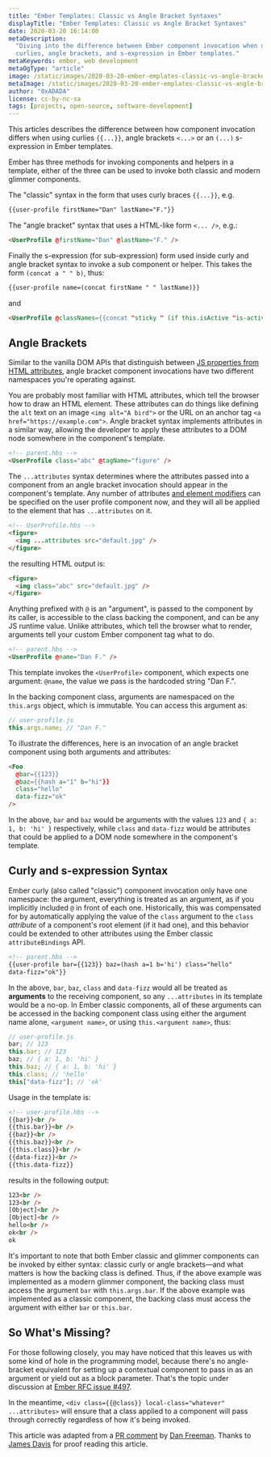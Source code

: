 ```yaml
---
title: "Ember Templates: Classic vs Angle Bracket Syntaxes"
displayTitle: "Ember Templates: Classic vs Angle Bracket Syntaxes"
date: 2020-03-20 16:14:00
metaDescription:
  "Diving into the difference between Ember component invocation when using
  curlies, angle brackets, and s-expression in Ember templates."
metaKeywords: ember, web development
metaOgType: "article"
image: /static/images/2020-03-20-ember-emplates-classic-vs-angle-bracket-syntaxes.png
metaImage: /static/images/2020-03-20-ember-emplates-classic-vs-angle-bracket-syntaxes.png
author: "0xADADA"
license: cc-by-nc-sa
tags: [projects, open-source, software-development]
---
```


This articles describes the difference between how component invocation differs
when using curlies `{​{...}}`, angle brackets `<...>` or an `(...)` s-expression
in Ember templates.

Ember has three methods for invoking components and helpers in a template,
either of the three can be used to invoke both classic and modern glimmer
components.

The "classic" syntax in the form that uses curly braces `{​{...}}`, e.g.

```html
{​{user-profile firstName="Dan" lastName="F."}}
```

The "angle bracket" syntax that uses a HTML-like form `<... />`, e.g.:

```html
<UserProfile @firstName="Dan" @lastName="F." />
```

Finally the s-expression (for sub-expression) form used inside curly and angle
bracket syntax to invoke a sub component or helper. This takes the form
`(concat a " " b)`, thus:

```html
{​{user-profile name=(concat firstName " " lastName)}}
```

and

```html
<UserProfile @classNames={​{concat "sticky " (if this.isActive "is-active")}} />
```

## Angle Brackets

Similar to the vanilla DOM APIs that distinguish between
[JS properties from HTML attributes](https://joji.me/en-us/blog/html-attribute-vs-dom-property/),
angle bracket component invocations have two different namespaces you're
operating against.

You are probably most familiar with HTML attributes, which tell the browser how
to draw an HTML element. These attributes can do things like defining the `alt`
text on an image `<img alt="A bird">` or the URL on an anchor tag
`<a href="https://example.com">`. Angle bracket syntax implements attributes in
a similar way, allowing the developer to apply these attributes to a DOM node
somewhere in the component's template.

```html
<!-- parent.hbs -->
<UserProfile class="abc" @tagName="figure" />
```

The `...attributes` syntax determines where the attributes passed into a
component from an angle bracket invocation should appear in the component's
template. Any number of attributes
[and element modifiers](https://github.com/emberjs/rfcs/blob/master/text/0435-modifier-splattributes.md)
can be specified on the user profile component now, and they will all be applied
to the element that has `...attributes` on it.

```html
<!-- UserProfile.hbs -->
<figure>
  <img ...attributes src="default.jpg" />
</figure>
```

the resulting HTML output is:

```html
<figure>
  <img class="abc" src="default.jpg" />
</figure>
```

Anything prefixed with `@` is an "argument", is passed to the component by its
caller, is accessible to the class backing the component, and can be any JS
runtime value. Unlike attributes, which tell the browser what to render,
arguments tell your custom Ember component tag what to do.

```html
<!-- parent.hbs -->
<UserProfile @name="Dan F." />
```

This template invokes the `<UserProfile>` component, which expects one argument:
`@name`, the value we pass is the hardcoded string "Dan F.".

In the backing component class, arguments are namespaced on the `this.args`
object, which is immutable. You can access this argument as:

```js
// user-profile.js
this.args.name; // "Dan F."
```

To illustrate the differences, here is an invocation of an angle bracket
component using both arguments and attributes:

```html
<Foo
  @bar={​{123}}
  @baz={​{hash a="1" b="hi"}}
  class="hello"
  data-fizz="ok"
/>
```

In the above, `bar` and `baz` would be arguments with the values `123` and
`{ a: 1, b: 'hi' }` respectively, while `class` and `data-fizz` would be
attributes that could be applied to a DOM node somewhere in the component's
template.

## Curly and s-expression Syntax

Ember curly (also called "classic") component invocation only have one
namespace: the argument, everything is treated as an argument, as if you
implicitly included `@` in front of each one. Historically, this was compensated
for by automatically applying the value of the `class` argument to the `class`
_attribute_ of a component's root element (if it had one), and this behavior
could be extended to other attributes using the Ember classic
`attributeBindings` API.

```html
<!-- parent.hbs -->
{​{user-profile bar={​{123}} baz=(hash a=1 b='hi') class="hello"
data-fizz="ok"}}
```

In the above, `bar`, `baz`, `class` and `data-fizz` would all be treated as
**arguments** to the receiving component, so any `...attributes` in its template
would be a no-op. In Ember classic components, all of these arguments can be
accessed in the backing component class using either the argument name alone,
`<argument name>`, or using `this.<argument name>`, thus:

```js
// user-profile.js
bar; // 123
this.bar; // 123
baz; // { a: 1, b: 'hi' }
this.baz; // { a: 1, b: 'hi' }
this.class; // 'hello'
this["data-fizz"]; // 'ok'
```

Usage in the template is:

```html
<!-- user-profile.hbs -->
{​{bar}}<br />
{​{this.bar}}<br />
{​{baz}}<br />
{​{this.baz}}<br />
{​{this.class}}<br />
{​{data-fizz}}<br />
{​{this.data-fizz}}
```

results in the following output:

```html
123<br />
123<br />
[Object]<br />
[Object]<br />
hello<br />
ok<br />
ok
```

It's important to note that both Ember classic and glimmer components can be
invoked by either syntax: classic curly or angle brackets—and what matters is
how the backing class is defined. Thus, if the above example was implemented as
a modern glimmer component, the backing class must access the argument `bar`
with `this.args.bar`. If the above example was implemented as a classic
component, the backing class must access the argument with either `bar` or
`this.bar`.

## So What's Missing?

For those following closely, you may have noticed that this leaves us with some
kind of hole in the programming model, because there's no angle-bracket
equivalent for setting up a contextual component to pass in as an argument or
yield out as a block parameter. That's the topic under discussion at
[Ember RFC issue #497](https://github.com/emberjs/rfcs/issues/497).

In the meantime, `<div class={​{@class}} local-class="whatever" ...attributes>`
will ensure that a class applied to a component will pass through correctly
regardless of how it's being invoked.

<aside>
  This article was adapted from a
  <a href="https://github.com/salsify/ui-localization/pull/44#pullrequestreview-340619675)" rel="external">PR comment</a>
  by <a href="https://dfreeman.io/" rel="external">Dan Freeman</a>.
  Thanks to
  <a href="https://twitter.com/jamscdavis" rel="external">James Davis</a>
  for proof reading this article.
</aside>
